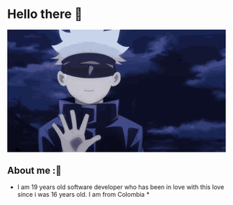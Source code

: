 # Hello there 🤙

<div align="center">
  <img hight="300" width="700" alt="GIF" align="center" src="https://github.com/LeJuanChis/lejuanchis/blob/main/assets/gifs/jujutsu-kaisen-gojo-satoru.gif">
</div>

## About me :🤙
* I am 19 years old software developer who has been in love with this love since i was 16 years old. I am from Colombia *

